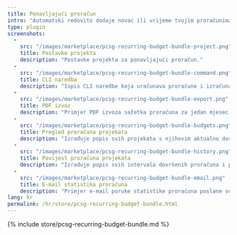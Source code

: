 ```yaml
---
title: Ponavljajući proračun
intro: "Automatski redovito dodaje novac ili vrijeme tvojim proračunima projekata na osnovi prilagođenih intervala."
type: plugin
screenshots:
  - 
    src: "/images/marketplace/pcsg-recurring-budget-bundle-project.png"
    title: Postavke projekta
    description: "Postavke projekta za ponavljajući proračun."
  - 
    src: "/images/marketplace/pcsg-recurring-budget-bundle-command.png"
    title: CLI naredba
    description: "Ispis CLI naredbe koja uračunava proračune i izračunava statistike projekta."
  - 
    src: "/images/marketplace/pcsg-recurring-budget-bundle-export.png"
    title: PDF izvoz
    description: "Primjer PDF izvoza sažetka proračuna za jedan mjesec."
  - 
    src: "/images/marketplace/pcsg-recurring-budget-bundle-budgets.png"
    title: Pregled proračuna projekata
    description: "Izrađuje popis svih projekata s njihovim aktualno dostupnim (vrijeme ili novac) proračunima i ukupnim proračunima."
  - 
    src: "/images/marketplace/pcsg-recurring-budget-bundle-history.png"
    title: Povijest proračuna projekata
    description: "Izrađuje popis svih intervala dovršenih proračuna i prikazuje statistiku za svaki dovršeni proračun."
  -
    src: "/images/marketplace/pcsg-recurring-budget-bundle-email.png"
    title: E-mail statistika proračuna
    description: "Primjer e-mail poruke statistike proračuna poslane voditelju tima projekta nakon dovršenog proračunskog intervala proračuna."
lang: hr
permalink: /hr/store/pcsg-recurring-budget-bundle.html
---
```


{% include store/pcsg-recurring-budget-bundle.md %}
